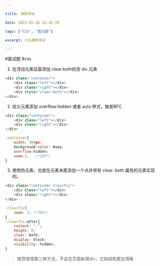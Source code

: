 ```yaml
---

title: 清除浮动

date: 2022-05-26 12:42:26

tags: ["CSS", "面试题"]

excerpt: CSS清除浮动

---
```






#面试题  #css 

1. 在浮动元素后面添加 clear:both的空 div 元素

```js
<div class="container">
    <div class="left"></div>
    <div class="right"></div>
    <div style="clear:both"></div>
</div> 
```

2. 给父元素添加 overflow:hidden 或者 auto 样式，触发BFC

```js
<div class="container">
    <div class="left"></div>
    <div class="right"></div>
</div> 

.container{
    width: 300px;
    background-color: #aaa;
    overflow:hidden;
    zoom:1;   /*IE6*/
} 
```

3. 使用伪元素，也是在元素末尾添加一个点并带有 clear: both 属性的元素实现的。
```js
<div class="container clearfix">
    <div class="left"></div>
    <div class="right"></div>
</div>

.clearfix{
    zoom: 1; /*IE6*/
}
.clearfix:after{
    content: ".";
    height: 0;
    clear: both;
    display: block;
    visibility: hidden;
} 
```

> 推荐使用第三种方法，不会在页面新增div，文档结构更加清晰
